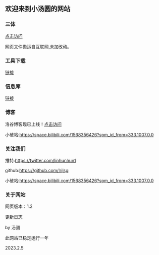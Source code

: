 ## 欢迎来到小汤圆的网站

### 三体

[点击访问](https://lrjlsg.github.io/xinxk/threebody/index.html)

网页文件搬运自互联网,未加改动。

### 工具下载

[链接](https://lrjlsg.github.io/gq)

### 信息库

[链接](https://lrjlsg.github.io/xinxk)

### 博客

洛谷博客现已上线！[点击访问](https://www.luogu.com.cn/blog/lianruijie/)

小破站:https://space.bilibili.com/1568356426?spm_id_from=333.1007.0.0

### 关注我们

推特:https://twitter.com/linhunhun1

github:https://github.com/lrjlsg

小破站:https://space.bilibili.com/1568356426?spm_id_from=333.1007.0.0

### 关于网站

网页版本：1.2

[更新日志](https://lrjlsg.github.io/gx)

by 汤圆

此网站已稳定运行一年

2023.2.5
